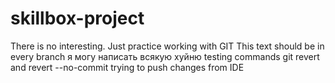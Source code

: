 # skillbox-project
There is no interesting. Just practice working with GIT
This text should be in every branch
я могу написать всякую хуйню
testing commands git revert and revert --no-commit
trying to push changes from IDE